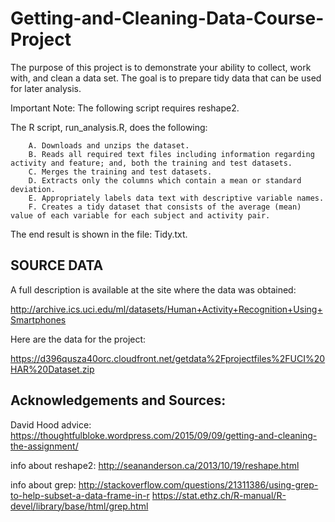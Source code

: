 # Getting-and-Cleaning-Data-Course-Project
The purpose of this project is to demonstrate your ability to collect, work with, and clean a data set. The goal is to prepare tidy data that can be used for later analysis. 

Important Note: The following script requires reshape2.

The R script, run_analysis.R, does the following:

        A. Downloads and unzips the dataset.
        B. Reads all required text files including information regarding activity and feature; and, both the training and test datasets.
        C. Merges the training and test datasets.
        D. Extracts only the columns which contain a mean or standard deviation.
        E. Appropriately labels data text with descriptive variable names.
        F. Creates a tidy dataset that consists of the average (mean) value of each variable for each subject and activity pair.
The end result is shown in the file: Tidy.txt.

## SOURCE DATA
A full description is available at the site where the data was obtained:

http://archive.ics.uci.edu/ml/datasets/Human+Activity+Recognition+Using+Smartphones

Here are the data for the project:

https://d396qusza40orc.cloudfront.net/getdata%2Fprojectfiles%2FUCI%20HAR%20Dataset.zip

## Acknowledgements and Sources:
David Hood advice: https://thoughtfulbloke.wordpress.com/2015/09/09/getting-and-cleaning-the-assignment/

info about reshape2: http://seananderson.ca/2013/10/19/reshape.html

info about grep: http://stackoverflow.com/questions/21311386/using-grep-to-help-subset-a-data-frame-in-r
                 https://stat.ethz.ch/R-manual/R-devel/library/base/html/grep.html
